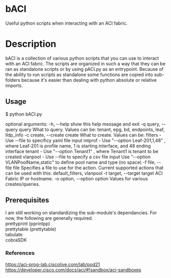 # bACI
Useful python scripts when interacting with an ACI fabric. 

# Description
bACI is a collection of various python scripts that you can use to interact with an ACI fabric. The scripts are organized in such a way that they can be ran as standalone scripts or by using pACI.py as an entrypoint. Because of the ability to run scripts as standalone some functions are copied into sub-folders because it's easier than dealing with python absolute or relative imports.  

## Usage

$ python bACI.py

optional arguments:
  -h, --help            show this help message and exit
  -q query, --query query
                        What to query. Values can be:
                        tenant, epg, bd, endpoints, leaf, lldp_info
  -c create, --create create
                        What to create. Values can be:
                        filters -  Use --file to specificy yaml file input
                        intprof -  Use "--option Leaf-201,1,48" , where Leaf-201 is profile name, 1 is
                                   starting interface, and 48 ending interface
                        tenant -   Use "--option Tenant1" , where Tenant1 is tenant to be created
                        vlanpool - Use --file to specify a csv file input
                                   Use "--option VLANPoolName,static" to define pool name and type (no space)
  -f file, --file file  Specifies a file to use for the action. Current supported actions
                        that can be used with this: default_filters, vlanpool
  -t target, --target target
                        ACI Fabric IP or hostname.
  -o option, --option option
                        Values for various creates/queries.

## Prerequisites
I am still working on standardizing the sub-module's dependancies. For now, the following are generally required.<br>
prettyprint (pprintpp) <br>
prettytable (prettytable) <br>
tabulate <br>
cobraSDK <br>

### References
https://aci-prog-lab.ciscolive.com/lab/pod21
<br />
https://developer.cisco.com/docs/aci/#!sandbox/aci-sandboxes